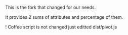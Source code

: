 This is the fork that changed for our needs.

It provides 2 sums of attributes and percentage of them.

! Coffee script is not changed just editted dist/pivot.js
